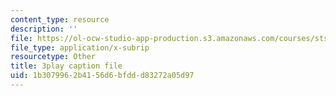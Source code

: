 ```yaml
---
content_type: resource
description: ''
file: https://ol-ocw-studio-app-production.s3.amazonaws.com/courses/sts-081-innovation-systems-for-science-technology-energy-manufacturing-and-health-spring-2017/1b3079962b4156d6bfddd83272a05d97_n0QLcw-CHmk.vtt
file_type: application/x-subrip
resourcetype: Other
title: 3play caption file
uid: 1b307996-2b41-56d6-bfdd-d83272a05d97
---
```

